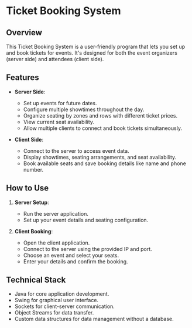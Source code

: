 # Ticket Booking System

## Overview
This Ticket Booking System is a user-friendly program that lets you set up and book tickets for events. It's designed for both the event organizers (server side) and attendees (client side).

## Features
- **Server Side**:
  - Set up events for future dates.
  - Configure multiple showtimes throughout the day.
  - Organize seating by zones and rows with different ticket prices.
  - View current seat availability.
  - Allow multiple clients to connect and book tickets simultaneously.

- **Client Side**:
  - Connect to the server to access event data.
  - Display showtimes, seating arrangements, and seat availability.
  - Book available seats and save booking details like name and phone number.

## How to Use
1. **Server Setup**:
   - Run the server application.
   - Set up your event details and seating configuration.

2. **Client Booking**:
   - Open the client application.
   - Connect to the server using the provided IP and port.
   - Choose an event and select your seats.
   - Enter your details and confirm the booking.

## Technical Stack
- Java for core application development.
- Swing for graphical user interface.
- Sockets for client-server communication.
- Object Streams for data transfer.
- Custom data structures for data management without a database.
